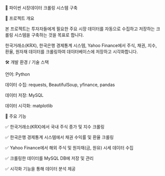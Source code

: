 📌 파이썬 시장데이터 크롤링 시스템 구축

📍 프로젝트 개요

본 프로젝트는 투자자들에게 필요한 주요 시장 데이터를 자동으로 수집하고 저장하는 크롤링 시스템을 구축하는 것을 목표로 합니다.

한국거래소(KRX), 한국은행 경제통계 시스템, Yahoo Finance에서 주식, 채권, 지수, 환율, 원자재 데이터를 크롤링하여 데이터베이스에 저장하고 시각화합니다.

🛠 개발 환경 / 기술 스택

언어: Python

데이터 수집: requests, BeautifulSoup, yfinance, pandas

데이터 저장: MySQL

데이터 시각화: matplotlib

🎯 주요 기능

✅ 한국거래소(KRX)에서 국내 주식 종가 및 지수 크롤링

✅ 한국은행 경제통계 시스템에서 채권 수익률 및 환율 크롤링

✅ Yahoo Finance에서 해외 주식 및 원자재(금, 원유) 시세 데이터 수집

✅ 크롤링한 데이터를 MySQL DB에 저장 및 관리

✅ 시각화 기능을 통해 데이터 분석 제공
